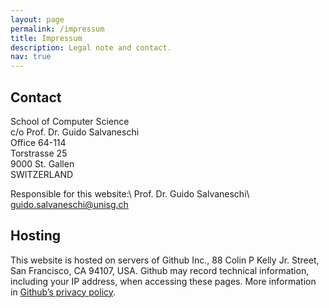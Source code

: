 ```yaml
---
layout: page
permalink: /impressum
title: Impressum
description: Legal note and contact.
nav: true
---
```


## Contact

School of Computer Science\
c/o Prof. Dr. Guido Salvaneschi\
Office 64-114\
Torstrasse 25\
9000 St. Gallen\
SWITZERLAND

Responsible for this website:\\
Prof. Dr. Guido Salvaneschi\\
[guido.salvaneschi@unisg.ch](mailto:guido.salvaneschi@unisg.ch)

## Hosting

This website is hosted on servers of Github Inc., 88 Colin P Kelly Jr. Street, San Francisco, CA 94107, USA. Github may record technical information, including your IP address, when accessing these pages. More information in [Github’s privacy policy](https://docs.github.com/en/github/site-policy/github-privacy-statement).
